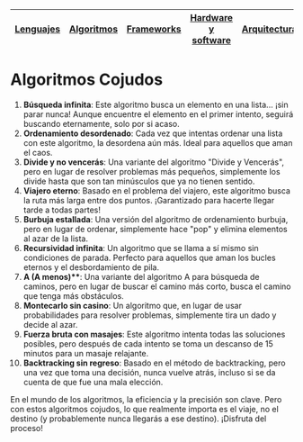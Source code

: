 [Lenguajes](lenguajeProgramacionCojudos.md)|[Algoritmos](algoritmosCojudos.md)|[Frameworks](frameworksCojudos.md)|[Hardware y software](hardwareSoftwareCojudo.md)|[Arquitecturas](arquitecturasCojudas.md)|[Metodologías](metodologiasCojudas.md)|[Roles y cargos](rolesCojudos.md)|[Dinámicas](dinamicasCojudas.md)|[Actitudes motivacionales](actitudesMotivacionalesCojudas.md)|
|-|-|-|-|-|-|-|-|-|

# Algoritmos Cojudos

1. **Búsqueda infinita**: Este algoritmo busca un elemento en una lista... ¡sin parar nunca! Aunque encuentre el elemento en el primer intento, seguirá buscando eternamente, solo por si acaso.
1. **Ordenamiento desordenado**: Cada vez que intentas ordenar una lista con este algoritmo, la desordena aún más. Ideal para aquellos que aman el caos.
1. **Divide y no vencerás**: Una variante del algoritmo "Divide y Vencerás", pero en lugar de resolver problemas más pequeños, simplemente los divide hasta que son tan minúsculos que ya no tienen sentido.
1. **Viajero eterno**: Basado en el problema del viajero, este algoritmo busca la ruta más larga entre dos puntos. ¡Garantizado para hacerte llegar tarde a todas partes!
1. **Burbuja estallada**: Una versión del algoritmo de ordenamiento burbuja, pero en lugar de ordenar, simplemente hace "pop" y elimina elementos al azar de la lista.
1. **Recursividad infinita**: Un algoritmo que se llama a sí mismo sin condiciones de parada. Perfecto para aquellos que aman los bucles eternos y el desbordamiento de pila.
1. **A (A menos)\*\***: Una variante del algoritmo A para búsqueda de caminos, pero en lugar de buscar el camino más corto, busca el camino que tenga más obstáculos.
1. **Montecarlo sin casino**: Un algoritmo que, en lugar de usar probabilidades para resolver problemas, simplemente tira un dado y decide al azar.
1. **Fuerza bruta con masajes**: Este algoritmo intenta todas las soluciones posibles, pero después de cada intento se toma un descanso de 15 minutos para un masaje relajante.
1. **Backtracking sin regreso**: Basado en el método de backtracking, pero una vez que toma una decisión, nunca vuelve atrás, incluso si se da cuenta de que fue una mala elección.

En el mundo de los algoritmos, la eficiencia y la precisión son clave. Pero con estos algoritmos cojudos, lo que realmente importa es el viaje, no el destino (y probablemente nunca llegarás a ese destino). ¡Disfruta del proceso!
